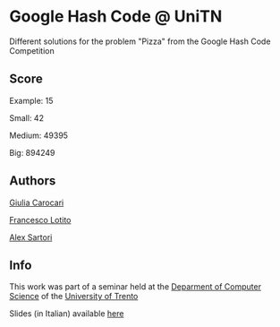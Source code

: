# Google Hash Code @ UniTN
Different solutions for the problem "Pizza" from the Google Hash Code Competition

## Score
Example: 15

Small: 42

Medium: 49395

Big: 894249

## Authors
[Giulia Carocari](https://github.com/geeooleea)

[Francesco Lotito](https://github.com/FraLotito)

[Alex Sartori](https://github.com/AlexSartori)

## Info
This work was part of a seminar held at the [Deparment of Computer Science](https://www.disi.unitn.it/) of the [University of Trento](https://www.disi.unitn.it/)

Slides (in Italian) available [here]()
